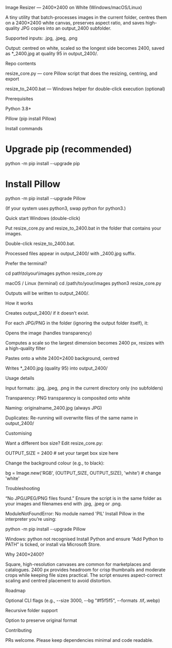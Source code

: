 Image Resizer — 2400×2400 on White (Windows/macOS/Linux)

A tiny utility that batch-processes images in the current folder, centres them on a 2400×2400 white canvas, preserves aspect ratio, and saves high-quality JPG copies into an output_2400 subfolder.

Supported inputs: .jpg, .jpeg, .png

Output: centred on white, scaled so the longest side becomes 2400, saved as *_2400.jpg at quality 95 in output_2400/.

Repo contents

resize_core.py — core Pillow script that does the resizing, centring, and export

resize_to_2400.bat — Windows helper for double-click execution (optional)

Prerequisites

Python 3.8+

Pillow (pip install Pillow)

Install commands
# Upgrade pip (recommended)
python -m pip install --upgrade pip

# Install Pillow
python -m pip install --upgrade Pillow


(If your system uses python3, swap python for python3.)

Quick start
Windows (double-click)

Put resize_core.py and resize_to_2400.bat in the folder that contains your images.

Double-click resize_to_2400.bat.

Processed files appear in output_2400/ with _2400.jpg suffix.

Prefer the terminal?

cd path\to\your\images
python resize_core.py

macOS / Linux (terminal)
cd /path/to/your/images
python3 resize_core.py


Outputs will be written to output_2400/.

How it works

Creates output_2400/ if it doesn’t exist.

For each JPG/PNG in the folder (ignoring the output folder itself), it:

Opens the image (handles transparency)

Computes a scale so the largest dimension becomes 2400 px, resizes with a high-quality filter

Pastes onto a white 2400×2400 background, centred

Writes *_2400.jpg (quality 95) into output_2400/

Usage details

Input formats: .jpg, .jpeg, .png in the current directory only (no subfolders)

Transparency: PNG transparency is composited onto white

Naming: originalname_2400.jpg (always JPG)

Duplicates: Re-running will overwrite files of the same name in output_2400/

Customising

Want a different box size? Edit resize_core.py:

OUTPUT_SIZE = 2400  # set your target box size here


Change the background colour (e.g., to black):

bg = Image.new('RGB', (OUTPUT_SIZE, OUTPUT_SIZE), 'white')  # change 'white'

Troubleshooting

“No JPG/JPEG/PNG files found.”
Ensure the script is in the same folder as your images and filenames end with .jpg, .jpeg or .png.

ModuleNotFoundError: No module named 'PIL'
Install Pillow in the interpreter you’re using:

python -m pip install --upgrade Pillow


Windows: python not recognised
Install Python and ensure “Add Python to PATH” is ticked, or install via Microsoft Store.

Why 2400×2400?

Square, high-resolution canvases are common for marketplaces and catalogues. 2400 px provides headroom for crisp thumbnails and moderate crops while keeping file sizes practical. The script ensures aspect-correct scaling and centred placement to avoid distortion.

Roadmap

Optional CLI flags (e.g., --size 3000, --bg "#f5f5f5", --formats .tif,.webp)

Recursive folder support

Option to preserve original format

Contributing

PRs welcome. Please keep dependencies minimal and code readable.
